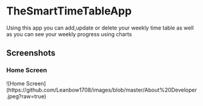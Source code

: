 # TheSmartTimeTableApp
Using this app you can add,update or delete your weekly time table as well as you can see your weekly progress using charts

<b><h2>Screenshots</h2></b>
<h3>Home Screen</h3>
![Home Screen](https://github.com/Leanbow1708/images/blob/master/About%20Developer.jpeg?raw=true)


